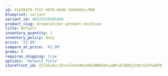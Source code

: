 ```yaml
---
id: 41b38429-7557-4970-bbd6-3ddebb6cc900
blueprint: variant
variant_id: 46537619505450
product_slug: dreamcatcher-pendant-necklace
title: Default
inventory_quantity: 1
inventory_policy: deny
price: '23.99'
compare_at_price: '41.99'
grams: 0
requires_shipping: true
option1: 'Default Title'
storefront_id: Z2lkOi8vc2hvcGlmeS9Qcm9kdWN0VmFyaWFudC80NjUzNzYxOTUwNTQ1MA==
---
```

